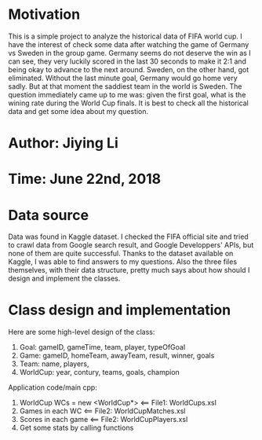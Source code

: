 # Motivation
This is a simple project to analyze the historical data of FIFA world cup. I have the interest of check some data after watching the game of Germany vs Sweden in the group game. Germany seems do not deserve the win as I can see, they very luckily scored in the last 30 seconds to make it 2:1 and being okay to advance to the next around. Sweden, on the other hand, got eliminated. Without the last minute goal, Germany would go home very sadly. But at that moment the saddiest team in the world is Sweden. The question immediately came up to me was: given the first goal, what is the wining rate during the World Cup finals. It is best to check all the historical data and get some idea about my question.


# Author: Jiying Li
# Time: June 22nd, 2018

# Data source
Data was found in Kaggle dataset. I checked the FIFA official site and tried to crawl data from Google search result, and Google Developpers' APIs, but none of them are quite successful. Thanks to the dataset available on Kaggle, I was able to find answers to my questions. Also the three files themselves, with their data structure, pretty much says about how should I design and implement the classes.

# Class design and implementation
Here are some high-level design of the class:
1. Goal: gameID, gameTime, team, player, typeOfGoal
2. Game: gameID, homeTeam, awayTeam, result, winner, goals
3. Team: name, players, 
4. WorldCup: year, contury, teams, goals, champion

Application code/main cpp:
1. WorldCup WCs = new <WorldCup*> <== File1: WorldCups.xsl
2. Games in each WC <== File2: WorldCupMatches.xsl
3. Scores in each game <== File2: WorldCupPlayers.xsl
4. Get some stats by calling functions

